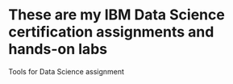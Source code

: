 # These are my IBM Data Science certification assignments and hands-on labs
Tools for Data Science assignment
